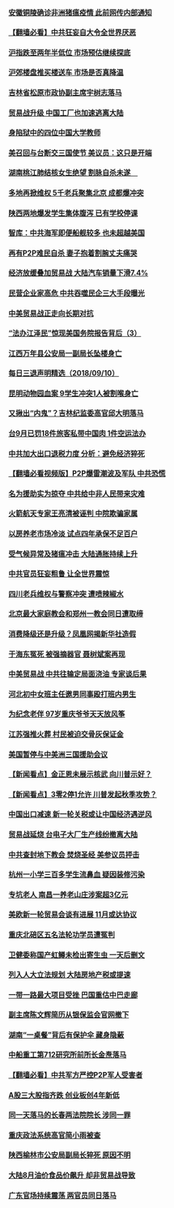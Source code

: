 #### [安徽铜陵确诊非洲猪瘟疫情 此前网传内部通知](../pages/nsc413/n10706031.md) 

#### [【翻墙必看】中共狂妄自大令全世界厌恶](../pages/nsc413/n10703884.md) 

#### [沪指跌至两年半低位 市场预估继续探底](../pages/nsc413/n10705702.md) 

#### [沪郊楼盘推买楼送车 市场是否真降温](../pages/nsc413/n10706518.md) 

#### [吉林省松原市政协副主席宇树志落马](../pages/nsc413/n10706174.md) 

#### [贸易战升级 中国工厂也加速逃离大陆](../pages/nsc413/n10706143.md) 

#### [身陷狱中的四位中国大学教师](../pages/nsc413/n10704961.md) 

#### [美召回与台断交三国使节 美议员：这只是开端](../pages/nsc413/n10706055.md) 

#### [湖南桃江肺结核女生绝望 割脉自杀未遂　](../pages/nsc413/n10701711.md) 

#### [多地再掀维权 5千老兵聚集北京 成都爆冲突](../pages/nsc413/n10705425.md) 

#### [陕西两地爆发学生集体腹泻 已有学校停课](../pages/nsc413/n10705589.md) 

#### [智库：中共海军即便船舰较多 也未超越美国](../pages/nsc413/n10706092.md) 

#### [再有P2P难民自杀 妻子抱着割腕丈夫痛哭](../pages/nsc413/n10705078.md) 

#### [经济放缓叠加贸易战 大陆汽车销量下滑7.4%](../pages/nsc413/n10705162.md) 

#### [民营企业家高危 中共吞噬民企三大手段曝光](../pages/nsc413/n10705056.md) 

#### [中美贸易战正走向长期对抗](../pages/nsc413/n10704443.md) 

#### [“法办江泽民”惊现美国务院报告背后（3）](../pages/nsc413/n10702262.md) 

#### [江西万年县公安局一副局长坠楼身亡](../pages/nsc413/n10705458.md) 

#### [每日三退声明精选（2018/09/10）](../pages/nsc413/n10705563.md) 

#### [昆明动物园血案 9学生冲突1人被割喉身亡](../pages/nsc413/n10705278.md) 

#### [又揪出“内鬼”？吉林纪监委高官邱大明落马](../pages/nsc413/n10705198.md) 

#### [台9月已罚18件旅客私带中国肉 1件空运法办](../pages/nsc413/n10705186.md) 

#### [中共加大出口退税力度 分析：避免经济猝死](../pages/nsc413/n10705144.md) 

#### [【翻墙必看视频版】P2P爆雷潮波及军队 中共恐慌](../pages/nsc413/n10702482.md) 

#### [名为援助实为掠夺 中共给中非人民带来灾难](../pages/nsc413/n10704000.md) 

#### [火箭航天专家王亮清被诬判 中院欺骗家属](../pages/nsc413/n10704149.md) 

#### [以房养老市场冷淡 试点四年承保不足百户](../pages/nsc413/n10704903.md) 

#### [受气候异常及猪瘟冲击 大陆通胀持续上升](../pages/nsc413/n10704821.md) 

#### [中共官员狂妄粗鲁 让全世界震惊](../pages/nsc413/n10704907.md) 

#### [四川老兵维权与警察冲突 遭喷辣椒水](../pages/nsc413/n10704960.md) 

#### [北京最大家庭教会和郑州一教会同日遭取缔](../pages/nsc413/n10704141.md) 

#### [消费降级还是升级？凤凰网揭新华社造假](../pages/nsc413/n10704727.md) 

#### [于海东冤死 被强摘器官 聂树斌案再现](../pages/nsc413/n10704777.md) 

#### [中美贸易战 中共往输定局面浇油 专家谈后果](../pages/nsc413/n10704865.md) 

#### [河北初中女班主任邀男同事殴打班内男生](../pages/nsc413/n10704524.md) 

#### [为纪念老伴 97岁重庆爷爷天天放风筝](../pages/nsc413/n10704774.md) 

#### [江苏强推火葬 村民被迫交骨灰保证金](../pages/nsc413/n10704515.md) 

#### [美国暂停与中美洲三国援助会议](../pages/nsc413/n10704484.md) 

#### [【新闻看点】金正恩未展示核武 向川普示好？](../pages/nsc413/n10704495.md) 

#### [【新闻看点】3零2停1允许 川普发起秋季攻势？](../pages/nsc413/n10704230.md) 

#### [中国出口减速 新一轮关税或让中国经济遇逆风](../pages/nsc413/n10704142.md) 

#### [贸易战延烧 台电子大厂生产线纷撤离大陆](../pages/nsc413/n10704089.md) 

#### [中共查封地下教会 焚烧圣经 美参议员抨击](../pages/nsc413/n10704446.md) 

#### [杭州一小学三百多学生流鼻血 疑因装修污染](../pages/nsc413/n10704304.md) 

#### [专坑老人 南昌一养老山庄涉案超3亿元](../pages/nsc413/n10704244.md) 

#### [美欧新一轮贸易会谈有进展 11月或达协议](../pages/nsc413/n10704360.md) 

#### [重庆北碚区五名法轮功学员遭冤判](../pages/nsc413/n10704045.md) 

#### [卫健委称国产虹鳟未检出寄生虫 一天后删文](../pages/nsc413/n10704269.md) 

#### [列入人大立法规划 大陆房地产税或提速](../pages/nsc413/n10704275.md) 

#### [一带一路最大项目受挫 巴国重估中巴走廊](../pages/nsc413/n10703991.md) 

#### [副主席陈文辉简历从银保监会官网撤下](../pages/nsc413/n10703555.md) 

#### [湖南“一桌餐”背后有保护伞 藏身隐蔽](../pages/nsc413/n10703364.md) 

#### [中船重工第712研究所前所长金焘落马](../pages/nsc413/n10703601.md) 

#### [【翻墙必看】中共军方严控P2P军人受害者](../pages/nsc413/n10702361.md) 

#### [A股三大股指齐跌 创业板创4年新低](../pages/nsc413/n10702950.md) 

#### [同一天落马的长春两法院院长 涉同一罪](../pages/nsc413/n10692669.md) 

#### [重庆政法系统高官简小雨被查](../pages/nsc413/n10703338.md) 

#### [陕西榆林市公安局副局长猝死 原因不明](../pages/nsc413/n10702857.md) 

#### [大陆8月油价食品价飙升 却非贸易战导致](../pages/nsc413/n10703473.md) 

#### [广东官场持续震荡 两官员同日落马](../pages/nsc413/n10703221.md) 

